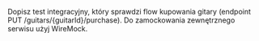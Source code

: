 Dopisz test integracyjny, który sprawdzi flow kupowania gitary (endpoint PUT /guitars/{guitarId}/purchase). Do zamockowania zewnętrznego serwisu użyj WireMock.